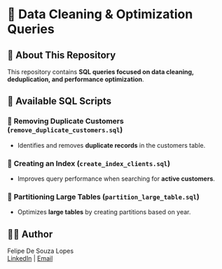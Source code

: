# 🧹 Data Cleaning & Optimization Queries

## 🚀 About This Repository  
This repository contains **SQL queries focused on data cleaning, deduplication, and performance optimization**.

## 📂 Available SQL Scripts  

### 🔹 **Removing Duplicate Customers (`remove_duplicate_customers.sql`)**  
- Identifies and removes **duplicate records** in the customers table.  

### 🔹 **Creating an Index (`create_index_clients.sql`)**  
- Improves query performance when searching for **active customers**.  

### 🔹 **Partitioning Large Tables (`partition_large_table.sql`)**  
- Optimizes **large tables** by creating partitions based on year.  

## 👨‍💻 Author  
Felipe De Souza Lopes  
[LinkedIn](www.linkedin.com/in/felipesouzalopes15) | [Email](felipe1souza.lopes@gmail.com)
